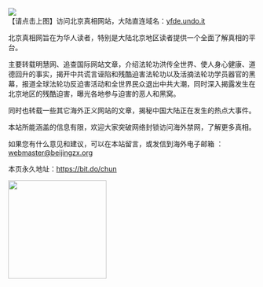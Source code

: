 <a id="header" href="https://gyqxe.azureedge.net/ogPipe.aspx?name=http://621/&from=BJweb"><img border="0" src="https://cloud.githubusercontent.com/assets/19661061/25693367/e60b7374-3076-11e7-88fb-25016b7b0067.jpg" style="max-width:100%;"></a>  
【请点击上图】访问北京真相网站，大陆直连域名：[yfde.undo.it](http://yfde.undo.it)

北京真相网旨在为华人读者，特别是大陆北京地区读者提供一个全面了解真相的平台。

主要转载明慧网、追查国际网站文章，介绍法轮功洪传全世界、使人身心健康、道德回升的事实，揭开中共谎言诬陷和残酷迫害法轮功以及活摘法轮功学员器官的黑幕，报道全球法轮功反迫害活动和全世界民众退出中共大潮，同时深入揭露发生在北京地区的残酷迫害，曝光各地参与迫害的恶人和黑窝。

同时也转载一些其它海外正义网站的文章，揭秘中国大陆正在发生的热点大事件。

本站所能涵盖的信息有限，欢迎大家突破网络封锁访问海外禁网，了解更多真相。

如果您有什么意见和建议，可以在本站留言，或发信到海外电子邮箱 ：webmaster@beijingzx.org

本页永久地址：https://bit.do/chun

<a id="qr"><img border="0" src="https://cloud.githubusercontent.com/assets/19661061/18683988/984468fe-7f40-11e6-84cb-ffd7f4a25ae1.jpg" width=200;></a>
